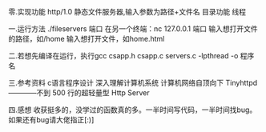 零.实现功能
	http/1.0
	静态文件服务器,输入参数为路径+文件名
	目录功能
	线程

一.运行方法
	./fileservers 端口
	在另一个终端：nc 127.0.0.1 端口
	输入想打开文件的路径，如/home
	输入想打开文件，如home.html


二.若想先编译在运行，执行gcc csapp.h csapp.c  servers.c -lpthread -o 程序名

三.参考资料
	c语言程序设计
	深入理解计算机系统
	计算机网络自顶向下
	Tinyhttpd————不到 500 行的超轻量型 Http Server

四.感想
收获挺多的，没学过的函数真的多。一半时间写代码，一半时间找bug。如果还有bug请大佬指正[:)]

